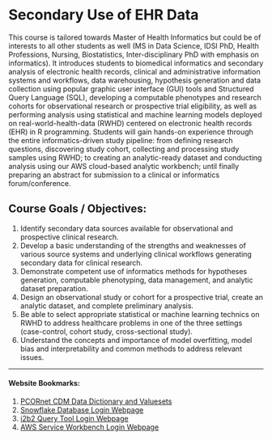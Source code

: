 # Secondary Use of EHR Data

This course is tailored towards Master of Health Informatics but could be of interests to all other students as well (MS in Data Science, IDSI PhD, Health Professions, Nursing, Biostatistics, Inter-disciplinary PhD with emphasis on informatics). It introduces students to biomedical informatics and secondary analysis of electronic health records, clinical and administrative information systems and workflows, data warehousing, hypothesis generation and data collection using popular graphic user interface (GUI) tools and Structured Query Language (SQL), developing a computable phenotypes and research cohorts for observational research or prospective trial eligibility, as well as performing analysis using statistical and machine learning models deployed on real-world-health-data (RWHD) centered on electronic health records (EHR) in R programming. Students will gain hands-on experience through the entire informatics-driven study pipeline: from defining research questions, discovering study cohort, collecting and processing study samples using RWHD; to creating an analytic-ready dataset and conducting analysis using our AWS cloud-based analytic workbench; until finally preparing an abstract for submission to a clinical or informatics forum/conference.


## Course Goals / Objectives:
1. Identify secondary data sources available for observational and prospective clinical research.
2. Develop a basic understanding of the strengths and weaknesses of various source systems and underlying clinical workflows generating secondary data for clinical research.
3. Demonstrate competent use of informatics methods for hypotheses generation, computable phenotyping, data management, and analytic dataset preparation.
4. Design an observational study or cohort for a prospective trial, create an analytic dataset, and complete preliminary analysis.
5. Be able to select appropriate statistical or machine learning technics on RWHD to address healthcare problems in one of the three settings (case-control, cohort study, cross-sectional study).
6. Understand the concepts and importance of model overfitting, model bias and interpretability and common methods to address relevant issues.


***************************

#### Website Bookmarks: 
1. [PCORnet CDM Data Dictionary and Valuesets](https://pcornet.org/data/common-data-model/)
2. [Snowflake Database Login Webpage](https://mf63245.us-east-2.aws.snowflakecomputing.com/)
3. [i2b2 Query Tool Login Webpage](https://i2b2.nextgenbmi.umsystem.edu/webclient/)
4. [AWS Service Workbench Login Webpage](https://aws.nextgenbmi.umsystem.edu/)